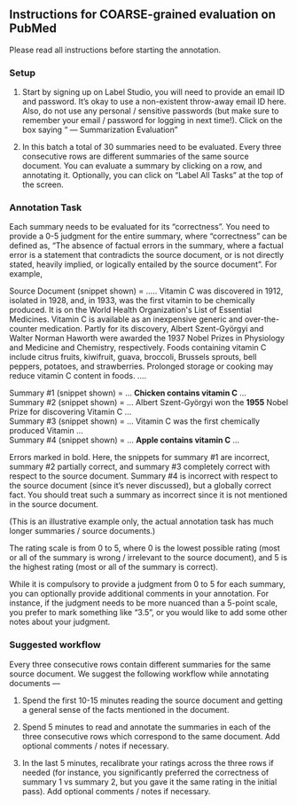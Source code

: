 ## Instructions for COARSE-grained evaluation on PubMed

Please read all instructions before starting the annotation.

### Setup

1. Start by signing up on Label Studio, you will need to provide an email ID and password. It’s okay to use a non-existent throw-away email ID here. Also, do not use any personal / sensitive passwords (but make sure to remember your email / password for logging in next time!). Click on the box saying “<your name> — Summarization Evaluation”

2. In this batch a total of 30 summaries need to be evaluated. Every three consecutive rows are different summaries of the same source document. You can evaluate a summary by clicking on a row, and annotating it. Optionally, you can click on “Label All Tasks” at the top of the screen.

### Annotation Task

Each summary needs to be evaluated for its “correctness”. You need to provide a 0-5 judgment for the entire summary, where “correctness” can be defined as, “The absence of factual errors in the summary, where a factual error is a statement that contradicts the source document, or is not directly stated, heavily implied, or logically entailed by the source document”. For example,

Source Document (snippet shown) = ….. Vitamin C was discovered in 1912, isolated in 1928, and, in 1933, was the first vitamin to be chemically produced. It is on the World Health Organization's List of Essential Medicines. Vitamin C is available as an inexpensive generic and over-the-counter medication. Partly for its discovery, Albert Szent-Györgyi and Walter Norman Haworth were awarded the 1937 Nobel Prizes in Physiology and Medicine and Chemistry, respectively. Foods containing vitamin C include citrus fruits, kiwifruit, guava, broccoli, Brussels sprouts, bell peppers, potatoes, and strawberries. Prolonged storage or cooking may reduce vitamin C content in foods. ….

Summary #1 (snippet shown) = … **Chicken contains vitamin C** …  
Summary #2 (snippet shown) = … Albert Szent-Györgyi won the **1955** Nobel Prize for discovering Vitamin C …  
Summary #3 (snippet shown) = … Vitamin C was the first chemically produced Vitamin …  
Summary #4 (snippet shown) = … **Apple contains vitamin C** …  

Errors marked in bold. Here, the snippets for summary #1 are incorrect, summary #2 partially correct, and summary #3 completely correct with respect to the source document. Summary #4 is incorrect with respect to the source document (since it’s never discussed), but a globally correct fact. You should treat such a summary as incorrect since it is not mentioned in the source document.

(This is an illustrative example only, the actual annotation task has much longer summaries / source documents.)

The rating scale is from 0 to 5, where 0 is the lowest possible rating (most or all of the summary is wrong / irrelevant to the source document), and 5 is the highest rating (most or all of the summary is correct).

While it is compulsory to provide a judgment from 0 to 5 for each summary, you can optionally provide additional comments in your annotation. For instance, if the judgment needs to be more nuanced than a 5-point scale, you prefer to mark something like “3.5”, or you would like to add some other notes about your judgment.

### Suggested workflow

Every three consecutive rows contain different summaries for the same source document. We suggest the following workflow while annotating documents —

1. Spend the first 10-15 minutes reading the source document and getting a general sense of the facts mentioned in the document.

2. Spend 5 minutes to read and annotate the summaries in each of the three consecutive rows which correspond to the same document. Add optional comments / notes if necessary.

3. In the last 5 minutes, recalibrate your ratings across the three rows if needed (for instance, you significantly preferred the correctness of summary 1 vs summary 2, but you gave it the same rating in the initial pass). Add optional comments / notes if necessary.
